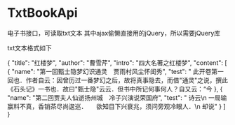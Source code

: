 # TxtBookApi
电子书接口，可读取txt文本
其中ajax偷懒直接用的jQuery，所以需要jQuery库

txt文本格式如下

{
  "title": "红楼梦",
  "author": "曹雪芹",
  "intro": "四大名著之红楼梦",
  "content": [
  {
    "name": "第一回甄士隐梦幻识通灵　贾雨村风尘怀闺秀",
    "test": "        此开卷第一回也．作者自云：因曾历过一番梦幻之后，故将真事隐去，而借\"通灵\"之说，撰此《石头记》一书也．故曰\"甄士隐\"云云．但书中所记何事何人？自又云：“今
  },
  {
    "name": "第二回贾夫人仙逝扬州城　冷子兴演说荣国府",
    "test": "        诗云\n        一局输赢料不真，香销茶尽尚逡巡．　　欲知目下兴衰兆，须问旁观冷眼人．\n        却说"
  }
  ]
}
